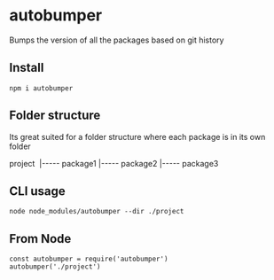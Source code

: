 # autobumper
Bumps the version of all the packages based on git history

## Install
```npm i autobumper```

## Folder structure

Its great suited for a folder structure where each package is in its own folder

project
  |----- package1
  |----- package2
  |----- package3


## CLI usage

```node node_modules/autobumper --dir ./project```

## From Node

```
const autobumper = require('autobumper')
autobumper('./project')
```
